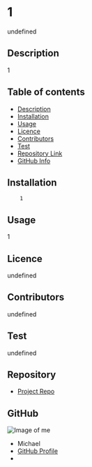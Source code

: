 
# **1**
undefined
## Description 
1
## Table of contents
- [Description](#Description)
- [Installation](#Installation)
- [Usage](#Usage)
- [Licence](#Licence)
- [Contributors](#Contributors)
- [Test](#Test)
- [Repository Link](#Repository)
- [GitHub Info](#GitHub) 
## Installation
        1
## Usage
1
## Licence
undefined
## Contributors
undefined
## Test
undefined
## Repository
- [Project Repo](undefined)
## GitHub
![Image of me](https://avatars.githubusercontent.com/u/1825798?v=4)
- Michael
- [GitHub Profile](https://github.com/1)
- <null>
